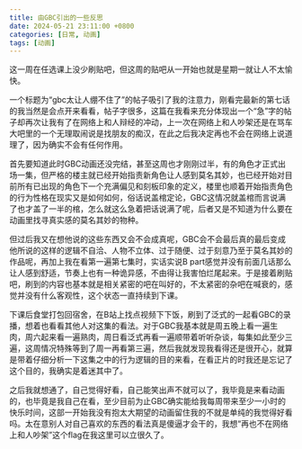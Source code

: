 ```yaml
---
title: 由GBC引出的一些反思
date: 2024-05-21 23:11:00 +0800
categories: [日常, 动画]
tags: [动画]
---
```


这一周在任选课上没少刷贴吧，但这周的贴吧从一开始也就是星期一就让人不太愉快。  

一个标题为“gbc太让人绷不住了”的帖子吸引了我的注意力，刚看完最新的第七话的我当然是会点开来看看，帖子字很多，这篇在我看来充分体现出一个“急”字的帖子却再次让我有了在网络上和人辩经的冲动，上一次在网络上和人吵架还是在骂车大吧里的一个无理取闹说是找朋友的痴汉，在此之后我决定再也不会在网络上说道理了，因为确实不会有任何作用。 

首先要知道此时GBC动画还没完结，甚至这周也才刚刚过半，有的角色才正式出场一集，但严格的楼主就已经开始指责新角色让人感到莫名其妙，也已经开始对目前所有已出现的角色下一个充满偏见和刻板印象的定义，楼里也顺着开始指责角色的行为性格在现实又是如何如何，俗话说盖棺定论，GBC这情况就盖棺而言说满了也才盖了一半的棺，怎么就这么急着把话说满了呢，后者又是不知道为什么要在动画里找寻真实感的莫名其妙的物种。

但过后我又在想他说的这些东西又会不会成真呢，GBC会不会最后真的最后变成他所说的这样的逻辑不自洽、人物不立体、过于随便、过于刻意乃至于莫名其妙的作品呢，再加上我在看第一遍第七集时，实话实说B part感觉并没有前面几话那么让人感到舒适，节奏上也有一种诡异感，不由得让我害怕烂尾起来。于是接着刷贴吧，刷到的内容也基本就是相关紧密的吧在叫好的，不太紧密的杂吧在喊衰的，感觉并没有什么客观性，这个状态一直持续到下课。

下课后食堂打包回宿舍，在B站上找点视频下下饭，刷到了泛式的一起看GBC的录播，想着也看看其他人对这集的看法。对于GBC我基本就是周五晚上看一遍生肉，周六起来看一遍熟肉，周日看泛式再看一遍顺带着听听杂谈，每集如此至少三遍，这周情况特殊等到了周一再看第三遍，然后我就发现我看得还是很开心，就算是带着仔细分析一下这集之中的行为逻辑的目的来看，在看正片的时我还是忘记了这个目的，我确实是着迷其中了。

之后我就想通了，自己觉得好看，自己能笑出声不就可以了，我毕竟是来看动画的，也毕竟是我自己在看，至少目前为止GBC确实能给我每周带来至少一小时的快乐时间，这部一开始我没有抱太大期望的动画留住我的不就是单纯的我觉得好看吗。太在意别人对自己喜欢的东西的看法真是傻逼才会干的，我想“再也不在网络上和人吵架”这个flag在我这里可以立很久了。